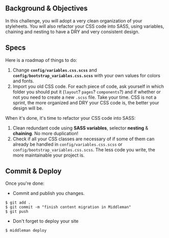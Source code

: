 ## Background & Objectives

In this challenge, you will adopt a very clean organization of your styleheets. You will also refactor your CSS code into SASS, using variables, chaining and nesting to have a DRY and very consistent design.

## Specs

Here is a roadmap of things to do:

1. Change **`config/variables.css.scss`** and **`config/bootstrap_variables.css.scss`** with your own values for colors and fonts.
1. Import you old CSS code. For each piece of code, ask yourself in which folder you should put it (`layout`? `pages`? `components`?) and if whether or not you need to create a new `.scss` file. Take your time. CSS is not a sprint, the more organized and DRY your CSS code is, the better your design will be.

When it's done, it's time to refactor your CSS code into SASS:

1. Clean redundant code using **SASS variables**, selector **nesting** & **chaining**. No more duplication!
1. Check if all your CSS classes are necessary of if some of them can already be handled in `config/variables.css.scss` or `config/bootstrap_variables.css.scss`. The less code you write, the more maintainable your project is.

## Commit & Deploy

Once you're done:

- Commit and publish you changes.

```
$ git add .
$ git commit -m "finish content migration in Middleman"
$ git push
```

- Don't forget to deploy your site

```
$ middleman deploy
```
